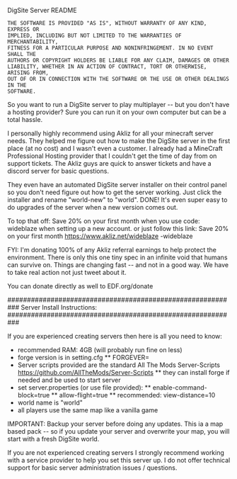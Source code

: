 DigSite Server README

```
THE SOFTWARE IS PROVIDED "AS IS", WITHOUT WARRANTY OF ANY KIND, EXPRESS OR
IMPLIED, INCLUDING BUT NOT LIMITED TO THE WARRANTIES OF MERCHANTABILITY,
FITNESS FOR A PARTICULAR PURPOSE AND NONINFRINGEMENT. IN NO EVENT SHALL THE
AUTHORS OR COPYRIGHT HOLDERS BE LIABLE FOR ANY CLAIM, DAMAGES OR OTHER
LIABILITY, WHETHER IN AN ACTION OF CONTRACT, TORT OR OTHERWISE, ARISING FROM,
OUT OF OR IN CONNECTION WITH THE SOFTWARE OR THE USE OR OTHER DEALINGS IN THE
SOFTWARE.
```
<ad>
So you want to run a DigSite server to play multiplayer -- but you don't have a hosting provider?
Sure you can run it on your own computer but can be a total hassle.

I personally highly recommend using Akliz for all your minecraft server needs.
They helped me figure out how to make the DigSite server in the first place (at no cost) and I wasn't even a customer.
I already had a MineCraft Professional Hosting provider that I couldn't get the time of day from on support tickets.
The Akliz guys are quick to answer tickets and have a discord server for basic questions.

They even have an automated DigSite server installer on their control panel so you don't
need figure out how to get the server working. Just click the installer and rename "world-new" to "world". DONE!
It's even super easy to do upgrades of the server when a new version comes out. 

To top that off: Save 20% on your first month when you use code: wideblaze when setting up a new account.
or just follow this link: 
								Save 20% on your first month
								https://www.akliz.net/wideblaze 
	-wideblaze

FYI: I'm donating 100% of any Akliz referral earnings to help protect the environment. 
There is only this one tiny spec in an infinite void that humans can survive on. 
Things are changing fast -- and not in a good way. We have to take real action not just tweet about it.

You can donate directly as well to EDF.org/donate
</ad>

###########################################################
Server Install Instructions:
###########################################################

If you are experienced creating servers then here is all you need to know:

* recommended RAM: 4GB (will probably run fine on less)
* forge version is in setting.cfg
** FORGEVER=
* Server scripts provided are the standard All The Mods Server-Scripts https://github.com/AllTheMods/Server-Scripts
** they can install forge if needed and be used to start server
* set server.properties (or use file provided):
** enable-command-block=true
** allow-flight=true
** recommended: view-distance=10
* world name is "world"
* all players use the same map like a vanilla game

IMPORTANT: Backup your server before doing any updates. This ia a map based pack -- 
so if you update your server and overwrite your map, you will start with a fresh DigSite world. 

If you are not experienced creating servers I strongly recommend working with a service provider
to help you set this server up. I do not offer technical support for basic server administration
issues / questions.
























